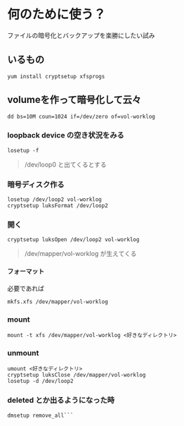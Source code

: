# 何のために使う？
ファイルの暗号化とバックアップを楽勝にしたい試み

## いるもの
```
yum install cryptsetup xfsprogs
```
## volumeを作って暗号化して云々
```
dd bs=10M coun=1024 if=/dev/zero of=vol-worklog
```

### loopback device の空き状況をみる
```
losetup -f
```
> /dev/loop0 と出てくるとする

### 暗号ディスク作る
```
losetup /dev/loop2 vol-worklog
cryptsetup luksFormat /dev/loop2
```

### 開く
```
cryptsetup luksOpen /dev/loop2 vol-worklog
```
> /dev/mapper/vol-worklog が生えてくる

#### フォーマット
必要であれば
```
mkfs.xfs /dev/mapper/vol-worklog
```

### mount
```
mount -t xfs /dev/mapper/vol-worklog <好きなディレクトリ>
```

### unmount
```
umount <好きなディレクトリ>
cryptsetup luksClose /dev/mapper/vol-worklog
losetup -d /dev/loop2
```

### deleted とか出るようになった時
```
dmsetup remove_all```
